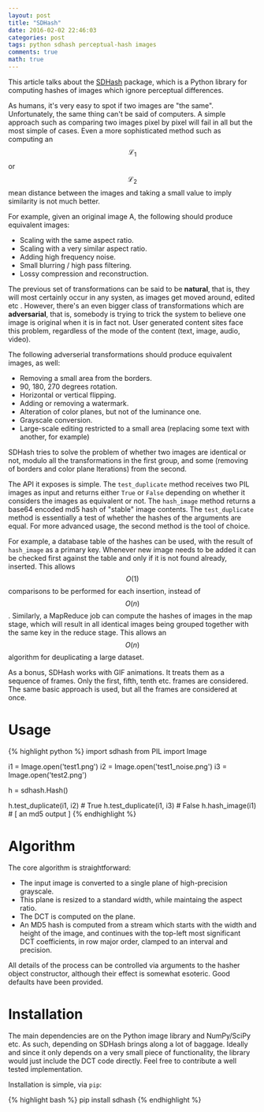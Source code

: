 ```yaml
---
layout: post
title: "SDHash"
date: 2016-02-02 22:46:03
categories: post
tags: python sdhash perceptual-hash images
comments: true
math: true
---
```

This article talks about the [SDHash][sdhash] package, which is a Python library for
computing hashes of images which ignore perceptual differences.

As humans, it's very easy to spot if two images are "the same". Unfortunately, the same
thing can't be said of computers. A simple approach such as comparing two images pixel
by pixel will fail in all but the most simple of cases. Even a more sophisticated method
such as computing an $$\mathcal{L}_1$$ or $$\mathcal{L}_2$$ mean distance between the
images and taking a small value to imply similarity is not much better.

For example, given an original image A, the following should produce equivalent images:

* Scaling with the same aspect ratio.
* Scaling with a very similar aspect ratio.
* Adding high frequency noise.
* Small blurring / high pass filtering.
* Lossy compression and reconstruction.

The previous set of transformations can be said to be __natural__, that is, they will most
certainly occur in any systen, as images get moved around, edited etc .
However, there's an even bigger class of transformations which are __adversarial__, that is,
somebody is trying to trick the system to believe one image is original when it is in
fact not. User generated content sites face this problem, regardless of the mode of the
content (text, image, audio, video).

The following adverserial transformations should produce equivalent images, as well:

* Removing a small area from the borders.
* 90, 180, 270 degrees rotation.
* Horizontal or vertical flipping.
* Adding or removing a watermark.
* Alteration of color planes, but not of the luminance one.
* Grayscale conversion.
* Large-scale editing restricted to a small area (replacing some text with another,
for example)

SDHash tries to solve the problem of whether two images are identical or not, modulo
all the transformations in the first group, and some (removing of borders and 
color plane lterations) from the second.

The API it exposes is simple. The `test_duplicate` method receives two PIL images as
input and returns either `True` or `False` depending on whether it considers the
images as equivalent or not. The `hash_image` method returns a base64 encoded md5
hash of "stable" image contents. The `test_duplicate` method is essentially a test
of whether the hashes of the arguments are equal. For more advanced usage, the second
method is the tool of choice.

For example, a database table of the hashes can be used, with the result of `hash_image`
as a primary key. Whenever new image needs to be added it can be checked first against the
table and only if it is not found already, inserted. This allows $$O(1)$$ comparisons to
be performed for each insertion, instead of $$O(n)$$. Similarly, a MapReduce job can
compute the hashes of images in the map stage, which will result in all identical images
being grouped together with the same key in the reduce stage. This allows an $$O(n)$$
algorithm for deuplicating a large dataset.

As a bonus, SDHash works with GIF animations. It treats them as a sequence of frames.
Only the first, fifth, tenth etc. frames are considered. The same basic approach is used,
but all the frames are considered at once.

# Usage

{% highlight python %}
import sdhash
from PIL import Image

i1 = Image.open('test1.png')
i2 = Image.open('test1_noise.png')
i3 = Image.open('test2.png')

h = sdhash.Hash()

h.test_duplicate(i1, i2) # True
h.test_duplicate(i1, i3) # False
h.hash_image(i1) # [ an md5 output ]
{% endhighlight %}

# Algorithm

The core algorithm is straightforward:

* The input image is converted to a single plane of high-precision grayscale.
* This plane is resized to a standard width, while maintaing the aspect ratio.
* The DCT is computed on the plane.
* An MD5 hash is computed from a stream which starts with the width and height of the
image, and continues with the top-left most significant DCT coefficients, in row major
order, clamped to an interval and precision.

All details of the process can be controlled via arguments to the hasher object
constructor, although their effect is somewhat esoteric. Good defaults have been
provided.

# Installation

The main dependencies are on the Python image library and NumPy/SciPy etc. As such,
depending on SDHash brings along a lot of baggage. Ideally and since it only depends
on a very small piece of functionality, the library would just include the DCT code
directly. Feel free to contribute a well tested implementation.

Installation is simple, via `pip`:

{% highlight bash %}
pip install sdhash
{% endhighlight %}

[sdhash]: https://github.com/horia141/sdhash